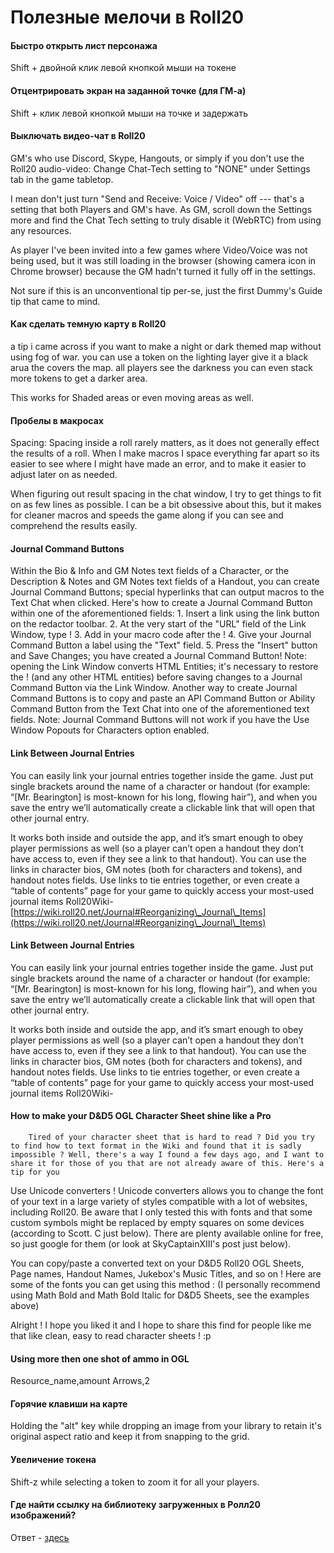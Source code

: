 # Полезные мелочи в Roll20

#### Быстро открыть лист персонажа

Shift + двойной клик левой кнопкой мыши на токене

#### Отцентрировать экран на заданной точке (для ГМ-а)

Shift + клик левой кнопкой мыши на точке и задержать

#### Выключать видео-чат в Roll20

GM's who use Discord, Skype, Hangouts, or simply if you don't use the Roll20 audio-video: Change Chat-Tech setting to "NONE" under Settings tab in the game tabletop.

I mean don't just turn "Send and Receive: Voice / Video" off --- that's a setting that both Players and GM's have. As GM, scroll down the Settings more and find the Chat Tech setting to truly disable it (WebRTC) from using any resources.

As player I've been invited into a few games where Video/Voice was not being used, but it was still loading in the browser (showing camera icon in Chrome browser) because the GM hadn't turned it fully off in the settings.

Not sure if this is an unconventional tip per-se, just the first Dummy's Guide tip that came to mind.

#### Как сделать темную карту в Roll20

a tip i came across if you want to make a night or dark themed map without using fog of war. you can use a token on the lighting layer give it a black arua the covers the map. all players see the darkness you can even stack more tokens to get a darker area.

This works for Shaded areas or even moving areas as well.

#### Пробелы в макросах

Spacing: Spacing inside a roll rarely matters, as it does not generally effect the results of a roll. When I make macros I space everything far apart so its easier to see where I might have made an error, and to make it easier to adjust later on as needed.

When figuring out result spacing in the chat window, I try to get things to fit on as few lines as possible. I can be a bit obsessive about this, but it makes for cleaner macros and speeds the game along if you can see and comprehend the results easily.

#### Journal Command Buttons

Within the Bio & Info and GM Notes text fields of a Character, or the Description & Notes and GM Notes text fields of a Handout, you can create Journal Command Buttons; special hyperlinks that can output macros to the Text Chat when clicked. Here's how to create a Journal Command Button within one of the aforementioned fields: 1. Insert a link using the link button on the redactor toolbar. 2. At the very start of the "URL" field of the Link Window, type !&#x20;3\. Add in your macro code after the !&#x20;4\. Give your Journal Command Button a label using the "Text" field. 5. Press the "Insert" button and Save Changes; you have created a Journal Command Button! Note: opening the Link Window converts HTML Entities; it's necessary to restore the !&#x20;(and any other HTML entities) before saving changes to a Journal Command Button via the Link Window. Another way to create Journal Command Buttons is to copy and paste an API Command Button or Ability Command Button from the Text Chat into one of the aforementioned text fields. Note: Journal Command Buttons will not work if you have the Use Window Popouts for Characters option enabled.

#### Link Between Journal Entries

You can easily link your journal entries together inside the game. Just put single brackets around the name of a character or handout (for example: “\[Mr. Bearington] is most-known for his long, flowing hair”), and when you save the entry we’ll automatically create a clickable link that will open that other journal entry.

It works both inside and outside the app, and it’s smart enough to obey player permissions as well (so a player can’t open a handout they don’t have access to, even if they see a link to that handout). You can use the links in character bios, GM notes (both for characters and tokens), and handout notes fields. Use links to tie entries together, or even create a “table of contents” page for your game to quickly access your most-used journal items Roll20Wiki- [https://wiki.roll20.net/Journal#Reorganizing\_Journal\_Items](https://wiki.roll20.net/Journal#Reorganizing\_Journal\_Items)

#### Link Between Journal Entries

You can easily link your journal entries together inside the game. Just put single brackets around the name of a character or handout (for example: “\[Mr. Bearington] is most-known for his long, flowing hair”), and when you save the entry we’ll automatically create a clickable link that will open that other journal entry.

It works both inside and outside the app, and it’s smart enough to obey player permissions as well (so a player can’t open a handout they don’t have access to, even if they see a link to that handout). You can use the links in character bios, GM notes (both for characters and tokens), and handout notes fields. Use links to tie entries together, or even create a “table of contents” page for your game to quickly access your most-used journal items Roll20Wiki-

#### How to make your D\&D5 OGL Character Sheet shine like a Pro

```
    Tired of your character sheet that is hard to read ? Did you try to find how to text format in the Wiki and found that it is sadly impossible ? Well, there's a way I found a few days ago, and I want to share it for those of you that are not already aware of this. Here's a tip for you 
```

Use Unicode converters ! Unicode converters allows you to change the font of your text in a large variety of styles compatible with a lot of websites, including Roll20. Be aware that I only tested this with fonts and that some custom symbols might be replaced by empty squares on some devices (according to Scott. C just below). There are plenty available online for free, so just google for them (or look at SkyCaptainXIII's post just below).

You can copy/paste a converted text on your D\&D5 Roll20 OGL Sheets, Page names, Handout Names, Jukebox's Music Titles, and so on ! Here are some of the fonts you can get using this method : (I personally recommend using Math Bold and Math Bold Italic for D\&D5 Sheets, see the examples above)

Alright ! I hope you liked it and I hope to share this find for people like me that like clean, easy to read character sheets ! :p

#### Using more then one shot of ammo in OGL

Resource\_name,amount Arrows,2

#### Горячие клавиши на карте

Holding the "alt" key while dropping an image from your library to retain it's original aspect ratio and keep it from snapping to the grid.

#### Увеличение токена

Shift-z while selecting a token to zoom it for all your players.

####

#### Где найти ссылку на библиотеку загруженных в Ролл20 изображений?

Ответ - [здесь](https://marketplace.roll20.net/library/)
